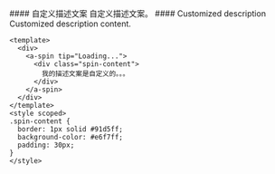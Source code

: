 <cn>
#### 自定义描述文案
自定义描述文案。
</cn>

<us>
#### Customized description
Customized description content.
</us>

```vue
<template>
  <div>
    <a-spin tip="Loading...">
      <div class="spin-content">
        我的描述文案是自定义的。。。
      </div>
    </a-spin>
  </div>
</template>
<style scoped>
.spin-content {
  border: 1px solid #91d5ff;
  background-color: #e6f7ff;
  padding: 30px;
}
</style>
```
